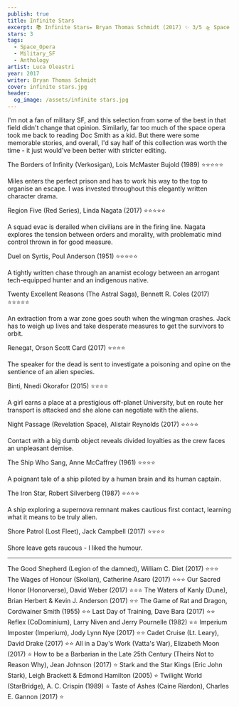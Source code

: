 ```yaml
---
publish: true
title: Infinite Stars
excerpt: 📚 Infinite Stars✒️ Bryan Thomas Schmidt (2017) ✨ 3/5 🛸 Space Opera / Military SF anthology 🖌️ Luca Oleastri
stars: 3
tags:
  - Space_Opera
  - Military_SF
  - Anthology
artist: Luca Oleastri
year: 2017
writer: Bryan Thomas Schmidt
cover: infinite stars.jpg
header:
  og_image: /assets/infinite stars.jpg
---
```

I'm not a fan of military SF, and this selection from some of the best in that field didn't change that opinion. Similarly, far too much of the space opera took me back to reading Doc Smith as a kid. But there were some memorable stories, and overall, I'd say half of this collection was worth the time - it just would've been better with stricter editing.

The Borders of Infinity (Verkosigan), Lois McMaster Bujold (1989) ⭐⭐⭐⭐⭐

Miles enters the perfect prison and has to work his way to the top to organise an escape. I was invested throughout this elegantly written character drama.

Region Five (Red Series), Linda Nagata (2017) ⭐⭐⭐⭐⭐

A squad evac is derailed when civilians are in the firing line. Nagata explores the tension between orders and morality, with problematic mind control thrown in for good measure.

Duel on Syrtis, Poul Anderson (1951) ⭐⭐⭐⭐⭐

A tightly written chase through an anamist ecology between an arrogant tech-equipped hunter and an indigenous native.

Twenty Excellent Reasons (The Astral Saga), Bennett R. Coles (2017) ⭐⭐⭐⭐⭐

An extraction from a war zone goes south when the wingman crashes. Jack has to weigh up lives and take desperate measures to get the survivors to orbit.

Renegat, Orson Scott Card (2017) ⭐⭐⭐⭐

The speaker for the dead is sent to investigate a poisoning and opine on the sentience of an alien species.

Binti, Nnedi Okorafor (2015) ⭐⭐⭐⭐

A girl earns a place at a prestigious off-planet University, but en route her transport is attacked and she alone can negotiate with the aliens.

Night Passage (Revelation Space), Alistair Reynolds (2017) ⭐⭐⭐⭐

Contact with a big dumb object reveals divided loyalties as the crew faces an unpleasant demise.

The Ship Who Sang, Anne McCaffrey (1961) ⭐⭐⭐⭐

A poignant tale of a ship piloted by a human brain and its human captain.

The Iron Star, Robert Silverberg (1987) ⭐⭐⭐⭐

A ship exploring a supernova remnant makes cautious first contact, learning what it means to be truly alien.

Shore Patrol (Lost Fleet), Jack Campbell (2017) ⭐⭐⭐⭐

Shore leave gets raucous - I liked the humour.

---

The Good Shepherd (Legion of the damned), William C. Diet (2017) ⭐⭐⭐
The Wages of Honour (Skolian), Catherine Asaro (2017) ⭐⭐⭐
Our Sacred Honor (Honorverse), David Weber (2017) ⭐⭐⭐
The Waters of Kanly (Dune), Brian Herbert & Kevin J. Anderson (2017) ⭐⭐
The Game of Rat and Dragon, Cordwainer Smith (1955) ⭐⭐
Last Day of Training, Dave Bara (2017) ⭐⭐
Reflex (CoDominium), Larry Niven and Jerry Pournelle (1982) ⭐⭐
Imperium Imposter (Imperium), Jody Lynn Nye (2017) ⭐⭐
Cadet Cruise (Lt. Leary), David Drake (2017) ⭐⭐
All in a Day's Work (Vatta's War), Elizabeth Moon (2017) ⭐
How to be a Barbarian in the Late 25th Century (Theirs Not to Reason Why), Jean Johnson (2017) ⭐
Stark and the Star Kings (Eric John Stark), Leigh Brackett & Edmond Hamilton (2005) ⭐
Twilight World (StarBridge), A. C. Crispin (1989) ⭐
Taste of Ashes (Caine Riardon), Charles E. Gannon (2017) ⭐